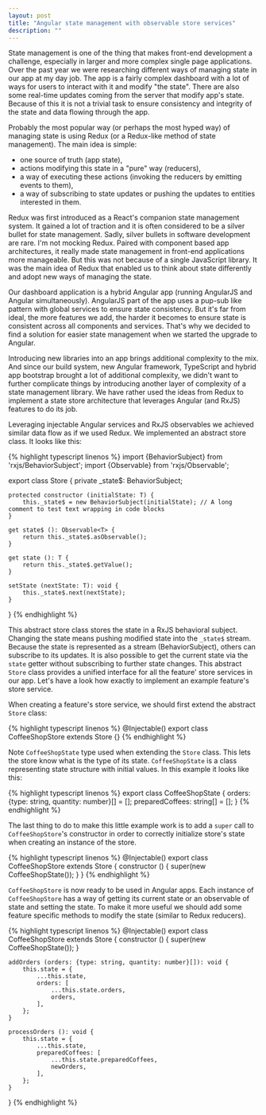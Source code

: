 ```yaml
---
layout: post
title: "Angular state management with observable store services"
description: ""
---
```


<p class="post-excerpt">
</p>

State management is one of the thing that makes front-end development a challenge, especially in larger and more complex single page applications. Over the past year we were researching different ways of managing state in our app at my day job. The app is a fairly complex dashboard with a lot of ways for users to interact with it and modify "the state". There are also some real-time updates coming from the server that modify app's state. Because of this it is not a trivial task to ensure consistency and integrity of the state and data flowing through the app.

Probably the most popular way (or perhaps the most hyped way) of managing state is using Redux (or a Redux-like method of state management). The main idea is simple:
- one source of truth (app state),
- actions modifying this state in a "pure" way (reducers),
- a way of executing these actions (invoking the reducers by emitting events to them),
- a way of subscribing to state updates or pushing the updates to entities interested in them.

Redux was first introduced as a React's companion state management system. It gained a lot of traction and it is often considered to be a silver bullet for state management. Sadly, silver bullets in software development are rare. I'm not mocking Redux. Paired with component based app architectures, it really made state management in front-end applications more manageable. But this was not because of a single JavaScript library. It was the main idea of Redux that enabled us to think about state differently and adopt new ways of managing the state.

Our dashboard application is a hybrid Angular app (running AngularJS and Angular simultaneously). AngularJS part of the app uses a pup-sub like pattern with global services to ensure state consistency. But it's far from ideal, the more features we add, the harder it becomes to ensure state is consistent across all components and services. That's why we decided to find a solution for easier state management when we started the upgrade to Angular.

Introducing new libraries into an app brings additional complexity to the mix. And since our build system, new Angular framework, TypeScript and hybrid app bootstrap brought a lot of additional complexity, we didn't want to further complicate things by introducing another layer of complexity of a state management library. We have rather used the ideas from Redux to implement a state store architecture that leverages Angular (and RxJS) features to do its job.

Leveraging injectable Angular services and RxJS observables we achieved similar data flow as if we used Redux. We implemented an abstract store class. It looks like this:

{% highlight typescript linenos %}
import {BehaviorSubject} from 'rxjs/BehaviorSubject';
import {Observable} from 'rxjs/Observable';

export class Store<T> {
    private _state$: BehaviorSubject<T>;

    protected constructor (initialState: T) {
        this._state$ = new BehaviorSubject(initialState); // A long comment to test text wrapping in code blocks
    }

    get state$ (): Observable<T> {
        return this._state$.asObservable();
    }

    get state (): T {
        return this._state$.getValue();
    }

    setState (nextState: T): void {
        this._state$.next(nextState);
    }
}
{% endhighlight %}

This abstract store class stores the state in a RxJS behavioral subject. Changing the state means pushing modified state into the `_state$` stream. Because the state is represented as a stream (BehaviorSubject), others can subscribe to its updates. It is also possible to get the current state via the `state` getter without subscribing to further state changes. This abstract `Store` class provides a unified interface for all the feature' store services in our app. Let's have a look how exactly to implement an example feature's store service.

When creating a feature's store service, we should first extend the abstract `Store` class:

{% highlight typescript linenos %}
@Injectable()
export class CoffeeShopStore extends Store<CoffeeShopState> {}
{% endhighlight %}

Note `CoffeeShopState` type used when extending the `Store` class. This lets the store know what is the type of its state. `CoffeeShopState` is a class representing state structure with initial values. In this example it looks like this:

{% highlight typescript linenos %}
export class CoffeeShopState {
    orders: {type: string, quantity: number}[] = [];
    preparedCoffees: string[] = [];
}
{% endhighlight %}

The last thing to do to make this little example work is to add a `super` call to `CoffeeShopStore`'s constructor in order to correctly initialize store's state when creating an instance of the store.

{% highlight typescript linenos %}
@Injectable()
export class CoffeeShopStore extends Store<CoffeeShopState> {
    constructor () {
        super(new CoffeeShopState());
    }
}
{% endhighlight %}

`CoffeeShopStore` is now ready to be used in Angular apps. Each instance of `CoffeeShopStore` has a way of getting its current state or an observable of state and setting the state. To make it more useful we should add some feature specific methods to modify the state (similar to Redux reducers).

{% highlight typescript linenos %}
@Injectable()
export class CoffeeShopStore extends Store<CoffeeShopState> {
    constructor () {
        super(new CoffeeShopState());
    }

    addOrders (orders: {type: string, quantity: number}[]): void {
        this.state = {
            ...this.state,
            orders: [
                ...this.state.orders,
                orders,
            ],
        };
    }

    processOrders (): void {
        this.state = {
            ...this.state,
            preparedCoffees: [
                ...this.state.preparedCoffees,
                newOrders,
            ],
        };
    }
}
{% endhighlight %}

<!--
- Fix/ find better examples of reducers.
- Describe immutable state.

- By providing stores to components, you get a "self-cleaning" state store, that is kept in memory just as long as the component needing it - not everything needs to be in global state object.
- Global state can be achieved by providing the store to the root component.

- How to subscribe to state updates in components/ services?
- How to subscribe to state updates in templates using the async pipe?
- What data to store in the store?
- What logic to put in components?
- How to make HTTP requests?
- How to test the store?
- Hot to test the components?
-->
